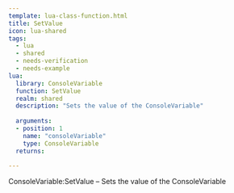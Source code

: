 ```yaml
---
template: lua-class-function.html
title: SetValue
icon: lua-shared
tags:
  - lua
  - shared
  - needs-verification
  - needs-example
lua:
  library: ConsoleVariable
  function: SetValue
  realm: shared
  description: "Sets the value of the ConsoleVariable"
  
  arguments:
  - position: 1
    name: "consoleVariable"
    type: ConsoleVariable
  returns:
    
---
```


<div class="lua__search__keywords">
ConsoleVariable:SetValue &#x2013; Sets the value of the ConsoleVariable
</div>
